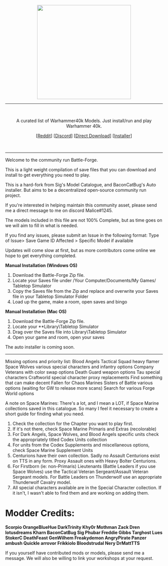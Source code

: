 <br/>
<div align="center">
  <img width="300px" src="https://raw.githubusercontent.com/TTSWarhammer40k/Battleforged-Workshop-Mod-Compilation/master/images/LOGO.png">
  <hr style="height:1px;border:center;;" />
</div>
<br/>
<div align="center">

A curated list of Warhammer40k Models. Just install/run and play Warhammer 40k.

[[Reddit](https://www.reddit.com/r/TTSWarhammer40k/)] [[Discord](https://discord.gg/XkBbs5M)] [[Direct Download](https://github.com/TTSWarhammer40k/Battleforged-Workshop-Mod-Compilation/raw/master/battle-forge.zip)] [[Installer]()]
</div>
<br/>
<hr style="height:1px;border:center;;" />


Welcome to the community run Battle-Forge.

This is a light weight compilation of save files that you can download and install to get everything you need to play. 

This is a hard-fork from Sig's Model Catalogue, and BaconCatBug's Auto installer. But aims to be a decentralized open-source community run project. 

If you're interested in helping maintain this community asset, please send me a direct message to me on discord Malice#1245.

The models included in this file are not 100% Complete, but as time goes on we will aim to fill in what is needed.

If you find any issues, please submit an Issue in the following format: Type of Issue> Save Game ID Affected > Specific Model if available

Updates will come slow at first, but as more contributors come online we hope to get everything completed.

**Manual Installation (Windows OS)**
1. Download the Battle-Forge Zip file.
2. Locate your Saves file under /Your Computer/Documents/My Games/ Tabletop Simulator
3. Copy the Saves file from the Zip and replace and overwrite your Saves file in your Tabletop Simulator Folder
4. Load up the game, make a room, open saves and bingo

**Manual Installation (Mac OS)**

1. Download the Battle-Forge Zip file.
2. Locate your **Library\Tabletop Simulator
3. Drag over the Saves file into Library\Tabletop Simulator
4. Open your game and room, open your saves

The auto installer is coming soon.
<hr style="height:1px;border:center;;" />


Missing options and priority list:
Blood Angels Tactical Squad heavy flamer
Space Wolves various special characters and infantry options
Company Veterans with color swap options
Death Guard weapon options
Tau special characters
Craftworld special character proxy replacements
Find something that can make decent Fallen for Chaos Marines
Sisters of Battle various options (waiting for GW to release more scans)
Search for various Forge World options

A note on Space Marines:
There's a lot, and I mean a LOT, if Space Marine collections saved in this catalogue. So many I feel it necessary to create a short guide for finding what you need.
1. Check the collection for the Chapter you want to play first.
2. If it's not there, check Space Marine Primaris and Extras (recolorable)
3. For Dark Angels, Space Wolves, and Blood Angels specific units check the appropriately titled Codex Units collection
4. For units from the Codex Supplements and miscellaneous options, check Space Marine Supplement Units
5. Centurions have their own collection. Sadly no Assault Centurions exist on TTS in any form. Proxy Assault ones with Heavy Bolter Centurions.
6. For Firstborn (ie: non-Primaris) Lieutenants (Battle Leaders if you use Space Wolves) use the Tactical Veteran Sergeant/Assault Veteran Sergeant models. For Battle Leaders on Thunderwolf use an appropriate Thunderwolf Cavalry model.
7. All special characters available are in the Special Character collection. If it isn't, I wasn't able to find them and are working on adding them.

# Modder Credits:
**Scorpio
OrangeBlueHue
DarkTrinity
Khy0r
Mothman Zack
Dren
lotusdreams
Kharn
BaconCatBug
Sig
Phubar
Freddie Gibbs
Targhost
Lues
StokerC
DeathFeast
GenWilhem
Freakydemon
AngryPirate
Panzer
ambush
Quickle
arrovor
Frikkiolo
Bloodstrudal
Nery
DrMattTTS**

If you yourself have contributed mods or models, please send me a message. We will also be willing to link your workshops at your request.
